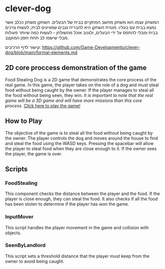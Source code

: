 # clever-dog

המשחק עצמו הוא משחק מחשב המתקיים בבית של הבעלים. השחקן משחק ככלב אשר נמצא בבית עם בעליו.
מטרת השחקן היא להבריח גנבים שמגיעים לבית, לעשות צרכים בבית ומבלי להתפס על ידי הבעלים, ולגנוב אוכל מהשולחן - לעשות כמה שיותר פעולות מבלי שישמו לב תחת הזמן המוקצב.

קישור לדף הרכיבים: https://github.com/Game-Developmento/clever-dog/blob/main/formal-elements.md

## 2D core proccess demonstration of the game
Food Stealing Dog is a 2D game that demonstrates the core process of the real game. In this game, the player takes on the role of a dog and must steal food without being caught by the owner. If the player manages to steal all the food without being seen, they win.
*It is important to note that the real game will be a 3D game and will have more missions than this core process.*
[Click here to play the game!](https://orihoward.itch.io/)

## How to Play
The objective of the game is to steal all the food without being caught by the owner. The player controls the dog and moves around the house to find and steal the food using the WASD keys. Pressing the spacebar will allow the player to steal food when they are close enough to it. If the owner sees the player, the game is over.

## Scripts
### FoodStealing
This component checks the distance between the player and the food. If the player is close enough, they can steal the food. It also checks if all the food has been stolen to determine if the player has won the game.

### InputMover
This script handles the player movement in the game and collision with objects.

### SeenByLandlord
This script sets a threshold distance that the player must keep from the owner to avoid being caught.
